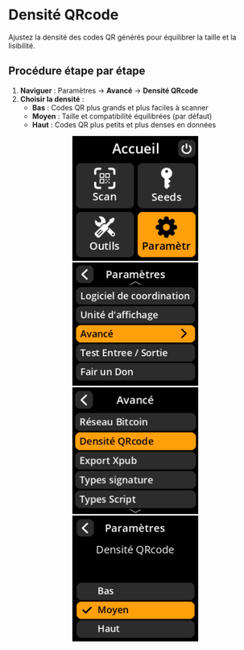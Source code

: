 # Densité QRcode

Ajustez la densité des codes QR générés pour équilibrer la taille et la lisibilité.

## Procédure étape par étape

1. **Naviguer** : Paramètres → **Avancé** → **Densité QRcode**
2. **Choisir la densité** :
     - **Bas** : Codes QR plus grands et plus faciles à scanner
     - **Moyen** : Taille et compatibilité équilibrées (par défaut)
     - **Haut** : Codes QR plus petits et plus denses en données

<div align="center">
     <img src="images/HomeScreenSettingsSelectView_dc_as_fr.png" alt="Menu de sélection des paramètres" width="250"/>
</div>

<div align="center">
     <img src="images/SettingsMainMenuAdvancedSelectView_dc_as_fr.png" alt="Menu de sélection avancé" width="250"/>
</div>

<div align="center">
     <img src="images/QRCodeDensitySelectView_dc_as_fr.png" alt="Menu de sélection de la densité du code QR" width="250"/>
</div>

<div align="center">
     <img src="images/SettingsEntryUpdateSelectionView_qr_density_dc_as_fr.png" alt="Options de densité du code QR" width="250"/>
</div>
